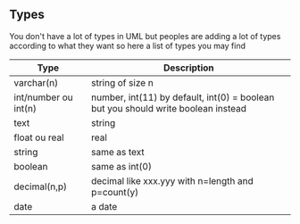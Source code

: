 ## Types

You don't have a lot of types in UML but peoples are adding
a lot of types according to what they want so here
a list of types you may find

<table class="table-striped table">
<thead>
        <tr>
            <th>Type</th>
            <th>Description</th>
        </tr>
</thead>
<tbody>
    <tr>
        <td>varchar(n)</td>
        <td>string of size n</td>
    </tr>
    <tr>
        <td>int/number ou int(n)</td>
        <td>number, int(11) by default, int(0) = boolean but
            you should write boolean instead
        </td>
    </tr>
    <tr>
        <td>text</td>
        <td>string</td>
    </tr>
    <tr>
        <td>float ou real</td>
        <td>real</td>
    </tr>
    <tr>
        <td>string</td>
        <td>same as text</td>
    </tr>
    <tr>
        <td>boolean</td>
        <td>same as int(0)</td>
    </tr>
    <tr>
        <td>decimal(n,p)</td>
        <td>decimal like xxx.yyy with n=length and p=count(y)</td>
    </tr>
    <tr>
        <td>date</td>
        <td>a date</td>
    </tr>
</tbody>
</table>

